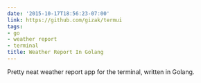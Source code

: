 ```yaml
---
date: '2015-10-17T18:56:23-07:00'
link: https://github.com/gizak/termui
tags:
- go
- weather report
- terminal
title: Weather Report In Golang
---
```


Pretty neat weather report app for the terminal, written in Golang.

